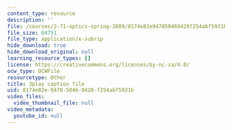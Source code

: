 ```yaml
---
content_type: resource
description: ''
file: /courses/2-71-optics-spring-2009/8174e82e947850469428f254abf5931b_jNSvbmc_ecM.vtt
file_size: 64751
file_type: application/x-subrip
hide_download: true
hide_download_original: null
learning_resource_types: []
license: https://creativecommons.org/licenses/by-nc-sa/4.0/
ocw_type: OCWFile
resourcetype: Other
title: 3play caption file
uid: 8174e82e-9478-5046-9428-f254abf5931b
video_files:
  video_thumbnail_file: null
video_metadata:
  youtube_id: null
---
```

